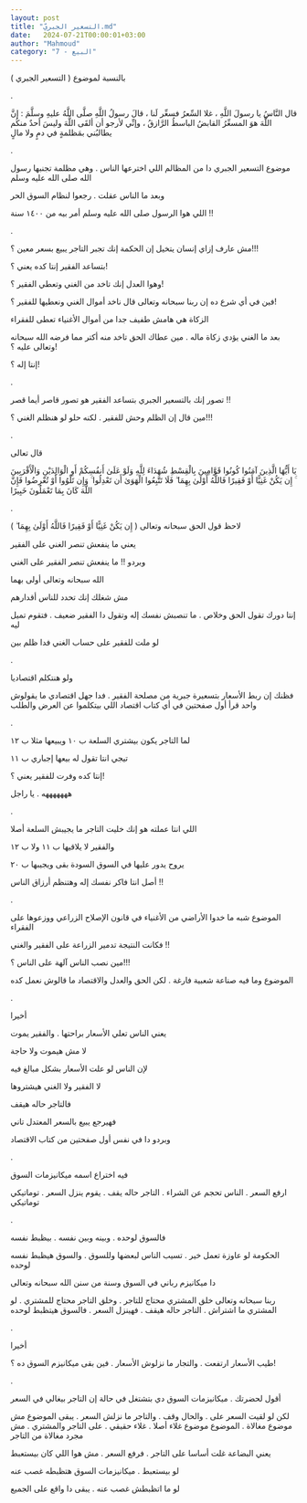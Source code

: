 ```yaml
---
layout: post
title: "التسعير الجبريّ.md"
date:   2024-07-21T00:00:01+03:00
author: "Mahmoud"
category: "7 - البيع"
---
```

بالنسبة لموضوع ( التسعير الجبري )

.

قال النَّاسُ يا رسولَ اللَّهِ ، غلا السِّعرُ فسعِّر لَنا ، قالَ رسولُ
اللَّهِ صلَّى اللَّهُ عليهِ وسلَّمَ : إنَّ اللَّهَ هوَ المسعِّرُ القابضُ الباسطُ الرَّازقُ ، وإنِّي
لأرجو أن ألقَى اللَّهَ وليسَ أحدٌ منكُم يطالبُني بمَظلمةٍ في دمٍ ولا مالٍ

.

موضوع التسعير الجبري دا من المظالم اللي اخترعها الناس .
وهي مظلمة تجنبها رسول الله صلى الله عليه وسلم

وبعد ما الناس عقلت . رجعوا لنظام السوق الحر

اللي هوا الرسول صلى الله عليه وسلم أمر بيه من ١٤٠٠
سنة !!

.

مش عارف إزاي إنسان يتخيل إن الحكمة إنك تجبر التاجر يبيع
بسعر معين ؟!!!

بتساعد الفقير إنتا كده يعني ؟!

وهوا العدل إنك تاخد من الغني وتعطي الفقير ؟!

فين في أي شرع ده إن ربنا سبحانه وتعالى قال ناخد أموال
الغني ونعطيها للفقير ؟!

الزكاة هي هامش طفيف جدا من أموال الأغنياء تعطى
للفقراء

بعد ما الغني يؤدي زكاة ماله . مين عطاك الحق تاخد منه
أكتر مما فرضه الله سبحانه وتعالى عليه ؟!

إنتا إله ؟!

.

تصور إنك بالتسعير الجبري بتساعد الفقير هو تصور قاصر أيما
قصر !!

مين قال إن الظلم وحش للفقير . لكنه حلو لو هنظلم الغني
؟!!!

.

قال تعالى

يَا أَيُّهَا الَّذِينَ آمَنُوا كُونُوا قَوَّامِينَ بِالْقِسْطِ شُهَدَاءَ لِلَّهِ وَلَوْ
عَلَىٰ أَنفُسِكُمْ أَوِ الْوَالِدَيْنِ وَالْأَقْرَبِينَ ۚ إِن يَكُنْ غَنِيًّا أَوْ فَقِيرًا فَاللَّهُ أَوْلَىٰ بِهِمَا
ۖ فَلَا تَتَّبِعُوا الْهَوَىٰ أَن تَعْدِلُوا ۚ وَإِن تَلْوُوا أَوْ تُعْرِضُوا فَإِنَّ اللَّهَ كَانَ بِمَا
تَعْمَلُونَ خَبِيرًا

.

لاحظ قول الحق سبحانه وتعالى ( إِن يَكُنْ غَنِيًّا أَوْ فَقِيرًا فَاللَّهُ
أَوْلَىٰ بِهِمَا ۖ )

يعني ما ينفعش تنصر الغني على الفقير

وبردو !! ما ينفعش تنصر الفقير على الغني

الله سبحانه وتعالى أولى بهما

مش شغلك إنك تحدد للناس أقدارهم

إنتا دورك تقول الحق وخلاص . ما تنصبش نفسك إله وتقول دا
الفقير ضعيف . فتقوم تميل ليه

لو ملت للفقير على حساب الغني فدا ظلم بين

.

ولو هنتكلم اقتصاديا

فظنك إن ربط الأسعار بتسعيرة جبرية من مصلحة الفقير . فدا
جهل اقتصادي ما يقولوش واحد قرأ أول صفحتين في أي كتاب اقتصاد اللي
بيتكلموا عن العرض والطلب

.

لما التاجر يكون بيشتري السلعة ب ١٠ ويبيعها مثلا ب
١٢

تيجي انتا تقول له بيعها إجباري ب ١١

إنتا كده وفرت للفقير يعني ؟!

هههههههه . يا راجل

.

اللي انتا عملته هو إنك خليت التاجر ما يجيبش السلعة
أصلا

والفقير لا يلاقيها ب ١١ ولا ب ١٢

يروح يدور عليها في السوق السودة بقى ويجيبها ب ٢٠

أصل انتا فاكر نفسك إله وهتنظم أرزاق الناس !!

.

الموضوع شبه ما خدوا الأراضي من الأغنياء في قانون الإصلاح
الزراعي ووزعوها على الفقراء

فكانت النتيجة تدمير الزراعة على الفقير والغني !!

مين نصب الناس آلهة على الناس ؟!!!

الموضوع وما فيه صناعة شعبية فارغة . لكن الحق والعدل
والاقتصاد ما قالوش نعمل كده

.

أخيرا

يعني الناس تعلي الأسعار براحتها . والفقير يموت

لا مش هيموت ولا حاجة

لإن الناس لو علت الأسعار بشكل مبالغ فيه

لا الفقير ولا الغني هيشتروها

فالتاجر حاله هيقف

فهيرجع يبيع بالسعر المعتدل تاني

وبردو دا في نفس أول صفحتين من كتاب الاقتصاد

.

فيه اختراع اسمه ميكانيزمات السوق

ارفع السعر . الناس تحجم عن الشراء . التاجر حاله يقف .
يقوم ينزل السعر . توماتيكي توماتيكي

.

فالسوق لوحده . وبينه وبين نفسه . بيظبط نفسه

الحكومة لو عاوزة تعمل خير . تسيب الناس لبعضها وللسوق .
والسوق هيظبط نفسه لوحده

دا ميكانيزم رباني في السوق وسنة من سنن الله سبحانه
وتعالى

ربنا سبحانه وتعالى خلق المشتري محتاج للتاجر . وخلق
التاجر محتاج للمشتري . لو المشتري ما اشتراش . التاجر حاله هيقف . فهينزل
السعر . فالسوق هيتظبط لوحده

.

أخيرا

طيب الأسعار ارتفعت . والتجار ما نزلوش الأسعار . فين بقى
ميكانيزم السوق ده ؟!

.

أقول لحضرتك . ميكانيزمات السوق دي بتشتغل في حالة إن
التاجر بيغالي في السعر

لكن لو لقيت السعر على . والحال وقف . والتاجر ما نزلش
السعر . يبقى الموضوع مش موضوع مغالاة . الموضوع موضوع غلاء أصلا . غلاء
حقيقي . على التاجر والمشتري . مش مجرد مغالاة من التاجر

يعني البضاعة غلت أساسا على التاجر . فرفع السعر . مش هوا
اللي كان بيستعبط

لو بيستعبط . ميكانيزمات السوق هتظبطه غصب عنه

لو ما اتظبطش غصب عنه . يبقى دا واقع على الجميع
